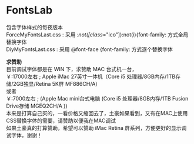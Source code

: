 # FontsLab
包含字体样式的每夜版本<br>
ForceMyFontsLast.css : 采用 *:not([class*="ico"]):not(i){font-family: 方式全局替换字体<br>
DiyMyFontsLast.css : 采用 @font-face {font-family: 方式逐个替换字体<br>

<b>求赞助</b><br>
目前调试字体都是在 WIN 下，求赞助 MAC 台式机一台，<br>
￥:17000左右 ; Apple iMac 27英寸一体机（Core i5 处理器/8GB内存/1TB存储/2GB独显/Retina 5K屏 MF886CH/A）<br>
或者 <br>
￥:7000左右 ; (Apple Mac mini台式电脑 (Core i5 处理器/8GB内存/1TB Fusion Drive存储 MGEQ2CH/A ))<br>
本来是打算自己买的，一看价格又缩回去了，土豪如果看到，又有在MAC上使用CSS替换字体的需要，请赞助以便我在MAC调试<br>
如果土豪真的打算赞助，希望可以赞助 iMac Retina 屏系列，方便更好的显示调试字体，谢谢！
